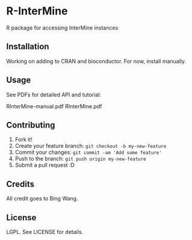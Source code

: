 # R-InterMine

R package for accessing InterMine instances

## Installation

Working on adding to CRAN and bioconductor. For now, install manually.

## Usage

See PDFs for detailed API and tutorial:

 RInterMine-manual.pdf
 RInterMine.pdf

## Contributing

1. Fork it!
2. Create your feature branch: `git checkout -b my-new-feature`
3. Commit your changes: `git commit -am 'Add some feature'`
4. Push to the branch: `git push origin my-new-feature`
5. Submit a pull request :D

## Credits

All credit goes to Bing Wang.

## License

LGPL. See LICENSE for details.
